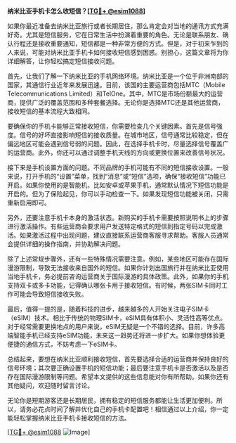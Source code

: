 **纳米比亚手机卡怎么收短信？[[TG💪+ @esim1088](https://t.me/s/esim1088)]**

如果你最近准备去纳米比亚旅行或者长期居住，那么肯定会对当地的通讯方式充满好奇。尤其是短信服务，它在日常生活中扮演着重要的角色。无论是联系朋友、确认行程还是接收重要通知，短信都是一种非常方便的方式。但是，对于初来乍到的人来说，可能对纳米比亚手机卡如何接收短信感到困惑。别担心，这篇文章将为你详细解答，让你轻松搞定短信接收问题。

首先，让我们了解一下纳米比亚的手机网络环境。纳米比亚是一个位于非洲南部的国家，其通信行业近年来发展迅速。目前，该国的主要运营商包括MTC（Mobile Telecommunications Limited）和TelOne。其中，MTC是市场份额最大的运营商，提供广泛的覆盖范围和多种套餐选择。无论你是选择MTC还是其他运营商，接收短信的基本流程大致相同。

要确保你的手机卡能够正常接收短信，你需要检查几个关键因素。首先是信号强度。信号的好坏直接影响短信的接收质量。在城市地区，信号通常比较稳定，但在偏远地区可能会遇到信号弱的问题。因此，在选择手机卡时，尽量选择信号覆盖广的运营商。此外，你还可以通过调整手机天线的方向或更换位置来改善信号状况。

接下来是手机设置方面的问题。不同品牌的手机可能有不同的短信接收设置。一般来说，打开手机的“设置”菜单，找到“消息”或“短信”选项，确保“接收短信”功能已开启。如果你使用的是智能机，比如安卓或苹果手机，通常默认情况下短信功能是开启的。但为了保险起见，你可以手动检查一下。如果发现短信功能被关闭，只需重新启用即可。

另外，还要注意手机卡本身的激活状态。新购买的手机卡需要按照说明书上的步骤进行激活操作。有些运营商会要求用户发送特定格式的短信到指定号码以完成激活。如果激活过程中出现问题，建议直接联系运营商客服寻求帮助。客服人员通常会提供详细的操作指南，并协助解决问题。

除了上述常规步骤外，还有一些特殊情况需要注意。例如，某些地区可能存在国际漫游限制，导致无法接收来自国外的短信。如果你计划出国旅行并在纳米比亚使用当地手机卡，务必提前咨询运营商关于国际漫游的具体政策。此外，如果你的手机支持双卡或多卡功能，记得确认哪张卡用于接收短信。有时候，两张SIM卡同时工作可能会导致短信接收失败。

最后，值得一提的是，随着科技的进步，越来越多的人开始关注电子SIM卡（eSIM）技术。相比于传统的物理SIM卡，eSIM具有体积小、灵活性高等优点。对于经常需要更换地点的用户来说，eSIM无疑是一个不错的选择。目前，许多高端智能手机已经支持eSIM功能，未来这一趋势还将进一步扩大。如果你想体验更便捷的通信方式，不妨考虑一下eSIM卡。

总结起来，要想在纳米比亚顺利接收短信，首先要选择合适的运营商并保持良好的信号环境；其次要正确设置手机的短信功能；最后要注意手机卡是否激活以及是否存在国际漫游限制等问题。希望本文提供的这些信息能对你有所帮助。如果你还有其他疑问，欢迎随时留言讨论。

无论你是短期游客还是长期居民，拥有稳定的短信服务都能让生活更加便利。所以，请务必花点时间了解并优化自己的手机卡配置吧！相信通过以上介绍，你一定能轻松掌握纳米比亚手机卡接收短信的方法。

[[TG💪+ @esim1088](https://t.me/s/esim1088) ![Image](https://i.postimg.cc/4NQfJmqS/Snipaste-2025-05-13-00-14-12.png)]